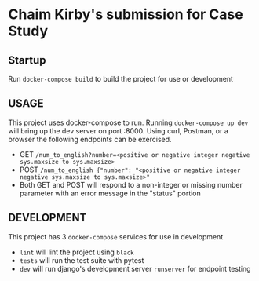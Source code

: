 # Chaim Kirby's submission for Case Study
## Startup
Run `docker-compose build` to build the project for use or development
## USAGE
This project uses docker-compose to run. Running `docker-compose up dev` will bring up the dev server on port :8000. Using curl, Postman, or a browser the following endpoints can be exercised.
* GET `/num_to_english?number=<positive or negative integer negative sys.maxsize to sys.maxsize>`
* POST `/num_to_english {"number": "<positive or negative integer negative sys.maxsize to sys.maxsize>"`
* Both GET and POST will respond to a non-integer or missing number parameter with an error message in the "status" portion
## DEVELOPMENT
This project has 3 `docker-compose` services for use in development
* `lint` will lint the project using `black`
* `tests` will run the test suite with pytest
* `dev` will run django's development server `runserver` for endpoint testing 
